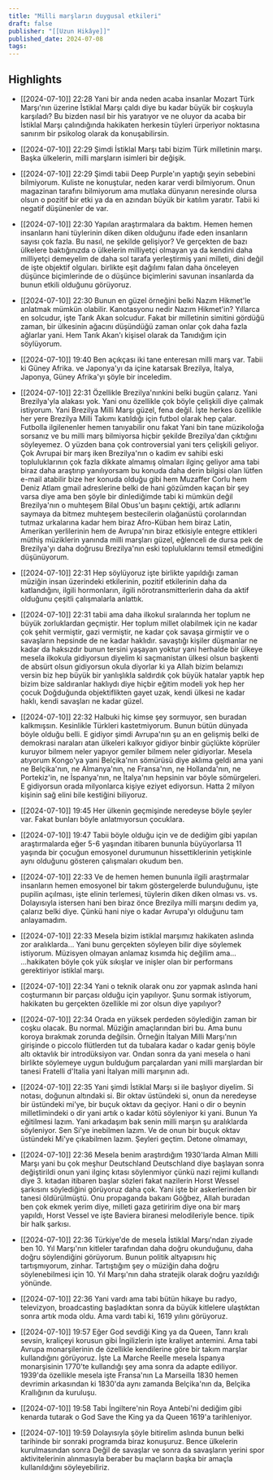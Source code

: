 ```yaml
---
title: "Milli marşların duygusal etkileri"
draft: false
publisher: "[[Uzun Hikâye]]"
published_date: 2024-07-08
tags:
---
```



## Highlights
* [[2024-07-10]] 22:28  Yani bir anda neden acaba insanlar Mozart Türk Marşı'nın üzerine İstiklal Marşı çaldı diye bu kadar büyük bir coşkuyla karşıladı? Bu bizden nasıl bir his yaratıyor ve ne oluyor da acaba bir İstiklal Marşı çalındığında hakikaten herkesin tüyleri ürperiyor noktasına sanırım bir psikolog olarak da konuşabilirsin.

* [[2024-07-10]] 22:29  Şimdi İstiklal Marşı tabi bizim Türk milletinin marşı. Başka ülkelerin, milli marşların isimleri bir değişik.

* [[2024-07-10]] 22:29  Şimdi tabii Deep Purple'ın yaptığı şeyin sebebini bilmiyorum. Kuliste ne konuştular, neden karar verdi bilmiyorum. Onun magazinan tarafını bilmiyorum ama mutlaka dünyanın neresinde olursa olsun o pozitif bir etki ya da en azından büyük bir katılım yaratır. Tabii ki negatif düşünenler de var.

* [[2024-07-10]] 22:30  Yapılan araştırmalara da baktım. Hemen hemen insanların hani tüylerinin diken diken olduğunu ifade eden insanların sayısı çok fazla. Bu nasıl, ne şekilde gelişiyor? Ve gerçekten de bazı ülkelere baktığınızda o ülkelerin milliyetçi olmayan ya da kendini daha milliyetçi demeyelim de daha sol tarafa yerleştirmiş yani milleti, dini değil de işte objektif olguları. birlikte eşit dağılımı falan daha önceleyen düşünce biçimlerinde de o düşünce biçimlerini savunan insanlarda da bunun etkili olduğunu görüyoruz.

* [[2024-07-10]] 22:30  Bunun en güzel örneğini belki Nazım Hikmet'le anlatmak mümkün olabilir. Kanotasyonu nedir Nazım Hikmet'in? Yıllarca en solcudur, işte Tarık Akan solcudur. Fakat bir milletinin simitini gördüğü zaman, bir ülkesinin ağacını düşündüğü zaman onlar çok daha fazla ağlarlar yani. Hem Tarık Akan'ı kişisel olarak da Tanıdığım için söylüyorum.

* [[2024-07-10]] 19:40  Ben açıkçası iki tane enteresan milli marş var. Tabii ki Güney Afrika. ve Japonya'yı da içine katarsak Brezilya, İtalya, Japonya, Güney Afrika'yı şöyle bir inceledim.

* [[2024-07-10]] 22:31  Özellikle Brezilya'nınkini belki bugün çalarız. Yani Brezilya'yla alakası yok. Yani onu özellikle çok böyle çelişkili diye çalmak istiyorum. Yani Brezilya Milli Marşı güzel, fena değil. İşte herkes özellikle her yere Brezilya Milli Takımı katıldığı için futbol olarak hep çalar. Futbolla ilgilenenler hemen tanıyabilir onu fakat Yani bin tane müzikoloğa sorsanız ve bu milli marş bilmiyorsa hiçbir şekilde Brezilya'dan çıktığını söyleyemez. O yüzden bana çok controversial yani ters çelişkili geliyor. Çok Avrupai bir marş iken Brezilya'nın o kadim ev sahibi eski topluluklarının çok fazla dikkate almamış olmaları ilginç geliyor ama tabi biraz daha araştırıp yanılıyorsam bu konuda daha derin bilgisi olan lütfen e-mail atabilir bize her konuda olduğu gibi hem Muzaffer Corlu hem Deniz Atlam gmail adreslerine belki de hani gözümden kaçan bir şey varsa diye ama ben şöyle bir dinlediğimde tabi ki mümkün değil Brezilya'nın o muhteşem Bilal Obus'un başını çektiği, artık adlarını saymaya da bitmez muhteşem bestecilerin olağanüstü çorolarından tutmaz urkalarına kadar hem biraz Afro-Küban hem biraz Latin, Amerikan yerlilerinin hem de Avrupa'nın biraz etkisiyle entegre ettikleri müthiş müziklerin yanında milli marşları güzel, eğlenceli de dursa pek de Brezilya'yı daha doğrusu Brezilya'nın eski topluluklarını temsil etmediğini düşünüyorum.

* [[2024-07-10]] 22:31  Hep söylüyoruz işte birlikte yapıldığı zaman müziğin insan üzerindeki etkilerinin, pozitif etkilerinin daha da katlandığını, ilgili hormonların, ilgili nörotransmitterlerin daha da aktif olduğunu çeşitli çalışmalarla anlattık.

* [[2024-07-10]] 22:31  tabii ama daha ilkokul sıralarında her toplum ne büyük zorluklardan geçmiştir. Her toplum millet olabilmek için ne kadar çok şehit vermiştir, gazi vermiştir, ne kadar çok savaşa girmiştir ve o savaşların hepsinde de ne kadar haklıdır. savaştığı kişiler düşmanlar ne kadar da haksızdır bunun tersini yaşayan yoktur yani herhalde bir ülkeye mesela ilkokula gidiyorsun diyelim ki saçmanistan ülkesi olsun başkenti de absürt olsun gidiyorsun okula diyorlar ki ya Allah bizim belamızı versin biz hep büyük bir yanlışlıkla saldırdık çok büyük hatalar yaptık hep bizim bize saldıranlar haklıydı diye hiçbir eğitim modeli yok hep her çocuk Doğduğunda objektiflikten gayet uzak, kendi ülkesi ne kadar haklı, kendi savaşları ne kadar güzel.

* [[2024-07-10]] 22:32  Halbuki hiç kimse şey sormuyor, sen buradan kalkmışsın. Kesinlikle Türkleri kastetmiyorum. Bunun bütün dünyada böyle olduğu belli. E gidiyor şimdi Avrupa'nın şu an en gelişmiş belki de demokrasi naraları atan ülkeleri kalkıyor gidiyor binbir güçlükte köprüler kuruyor bilmem neler yapıyor gemiler bilmem neler gidiyorlar. Mesela atıyorum Kongo'ya yani Belçika'nın sömürüsü diye aklıma geldi ama yani ne Belçika'nın, ne Almanya'nın, ne Fransa'nın, ne Hollanda'nın, ne Portekiz'in, ne İspanya'nın, ne İtalya'nın hepsinin var böyle sömürgeleri. E gidiyorsun orada milyonlarca kişiye eziyet ediyorsun. Hatta 2 milyon kişinin sağ elini bile kestiğini biliyoruz.

* [[2024-07-10]] 19:45  Her ülkenin geçmişinde neredeyse böyle şeyler var. Fakat bunları böyle anlatmıyorsun çocuklara.

* [[2024-07-10]] 19:47  Tabii böyle olduğu için ve de dediğim gibi yapılan araştırmalarda eğer 5-6 yaşından itibaren bununla büyüyorlarsa 11 yaşında bir çocuğun emosyonel durumunun hissettiklerinin yetişkinle aynı olduğunu gösteren çalışmaları okudum ben.

* [[2024-07-10]] 22:33  Ve de hemen hemen bununla ilgili araştırmalar insanların hemen emosyonel bir takım göstergelerde bulunduğunu, işte pupilin açılması, işte elinin terlemesi, tüylerin diken diken olması vs. vs. Dolayısıyla istersen hani ben biraz önce Brezilya milli marşını dedim ya, çalarız belki diye. Çünkü hani niye o kadar Avrupa'yı olduğunu tam anlayamadım.

* [[2024-07-10]] 22:33  Mesela bizim istiklal marşımız hakikaten aslında zor aralıklarda... Yani bunu gerçekten söyleyen bilir diye söylemek istiyorum. Müzisyen olmayan anlamaz kısımda hiç değilim ama... ...hakikaten böyle çok yük sıkışlar ve inişler olan bir performans gerektiriyor istiklal marşı.

* [[2024-07-10]] 22:34  Yani o teknik olarak onu zor yapmak aslında hani coşturmanın bir parçası olduğu için yapılıyor. Şunu sormak istiyorum, hakikaten bu gerçekten özellikle mi zor olsun diye yapılıyor?

* [[2024-07-10]] 22:34  Orada en yüksek perdeden söylediğin zaman bir coşku olacak. Bu normal. Müziğin amaçlarından biri bu. Ama bunu koroya bırakmak zorunda değilsin. Örneğin İtalyan Milli Marşı'nın girişinde o piccolo flütlerden tut da tubalara kadar o kadar geniş böyle altı oktavlık bir introdüksiyon var. Ondan sonra da yani mesela o hani birlikte söylemeye uygun bulduğum parçalardan yani milli marşlardan bir tanesi Fratelli d'Italia yani İtalyan milli marşının adı.

* [[2024-07-10]] 22:35  Yani şimdi İstiklal Marşı si ile başlıyor diyelim. Si notası, doğunun altındaki si. Bir oktav üstündeki si, onun da neredeyse bir üstündeki mi'ye, bir buçuk oktavı da geçiyor. Hani o dir o beynin milletlimindeki o dir yani artık o kadar kötü söyleniyor ki yani. Bunun Ya eğitilmesi lazım. Yani arkadaşım bak senin milli marşın şu aralıklarda söyleniyor. Sen Si'ye inebilmen lazım. Ve de onun bir buçuk oktav üstündeki Mi'ye çıkabilmen lazım. Şeyleri geçtim. Detone olmamayı,

* [[2024-07-10]] 22:36  Mesela benim araştırdığım 1930'larda Alman Milli Marşı yani bu çok meşhur Deutschland Deutschland diye başlayan sonra değiştirildi onun yani ilginç kıtası söylenmiyor çünkü nazi rejimi kullandı diye 3. kıtadan itibaren başlar sözleri fakat nazilerin Horst Wessel şarkısını söylediğini görüyoruz daha çok. Yani işte bir askerlerinden bir tanesi öldürülmüştü. Onu propaganda bakanı Göğbez, Allah buradan ben çok ekmek yerim diye, milleti gaza getiririm diye ona bir marş yapıldı, Horst Vessel ve işte Baviera biranesi melodileriyle bence. tipik bir halk şarkısı.

* [[2024-07-10]] 22:36  Türkiye'de de mesela İstiklal Marşı'ndan ziyade ben 10. Yıl Marşı'nın kitleler tarafından daha doğru okunduğunu, daha doğru söylendiğini görüyorum. Bunun politik altyapısını hiç tartışmıyorum, zinhar. Tartıştığım şey o müziğin daha doğru söylenebilmesi için 10. Yıl Marşı'nın daha stratejik olarak doğru yazıldığı yönünde.

* [[2024-07-10]] 22:36  Yani vardı ama tabi bütün hikaye bu radyo, televizyon, broadcasting başladıktan sonra da büyük kitlelere ulaştıktan sonra artık moda oldu. Ama vardı tabi ki, 1619 yılını görüyoruz.

* [[2024-07-10]] 19:57  Eğer God sevdiği King ya da Queen, Tanrı kralı sevsin, kraliçeyi korusun gibi İngilizlerin işte kraliyet antemini. Ama tabi Avrupa monarşilerinin de özellikle kendilerine göre bir takım marşlar kullandığını görüyoruz. İşte La Marche Reelle mesela İspanya monarşisinin 1770'te kullandığı şey ama sonra da adapte ediliyor. 1939'da özellikle mesela işte Fransa'nın La Marseilla 1830 hemen devrimin arkasından ki 1830'da aynı zamanda Belçika'nın da, Belçika Krallığının da kuruluşu.

* [[2024-07-10]] 19:58  Tabi İngiltere'nin Roya Antebi'ni dediğim gibi kenarda tutarak o God Save the King ya da Queen 1619'a tarihleniyor.

* [[2024-07-10]] 19:59  Dolayısıyla şöyle bitirelim aslında bunun belki tarihinde bir sonraki programda biraz konuşuruz. Bence ülkelerin kurulmasından sonra Değil de savaşlar ve sonra da savaşların yerini spor aktivitelerinin alınmasıyla beraber bu maçların başka bir amaçla kullanıldığını söyleyebiliriz.

